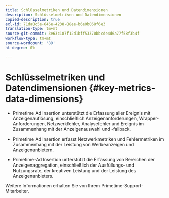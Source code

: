 ```yaml
---
title: Schlüsselmetriken und Datendimensionen
description: Schlüsselmetriken und Datendimensionen
copied-description: true
exl-id: 71da0c5e-646e-4238-88ee-b6e0b068f6e3
translation-type: tm+mt
source-git-commit: 3e63c187f12d1bff53370bbcde4d6a77f58f3b4f
workflow-type: tm+mt
source-wordcount: '89'
ht-degree: 0%

---
```


# Schlüsselmetriken und Datendimensionen {#key-metrics-data-dimensions}

* Primetime Ad Insertion unterstützt die Erfassung aller Ereignis mit Anzeigenauflösung, einschließlich Anzeigenanforderungen, Wrapper-Anforderungen, Netzwerkfehler, Analysefehler und Ereignis im Zusammenhang mit der Anzeigenauswahl und -fallback.

* Primetime Ad Insertion erfasst Netzwerkmetriken und Fehlermetriken im Zusammenhang mit der Leistung von Werbeanzeigen und Anzeigenanbietern.

* Primetime-Ad Insertion unterstützt die Erfassung von Bereichen der Anzeigenaggregation, einschließlich der Ausfüllungs- und Nutzungsrate, der kreativen Leistung und der Leistung des Anzeigenanbieters.

Weitere Informationen erhalten Sie von Ihrem Primetime-Support-Mitarbeiter.
